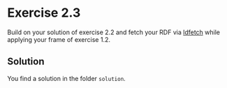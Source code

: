 # Exercise 2.3

Build on your solution of exercise 2.2 and 
fetch your RDF via [ldfetch](https://github.com/pietercolpaert/ldfetch) 
while applying your frame of exercise 1.2.

## Solution

You find a solution in the folder `solution`.
